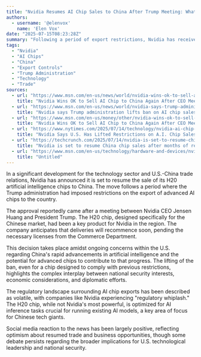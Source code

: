 ```yaml
---
title: "Nvidia Resumes AI Chip Sales to China After Trump Meeting: What it Means"
authors:
  - username: '@elenvox'
    name: 'Elen Vox'
date: "2025-07-15T08:23:28Z"
summary: "Following a period of export restrictions, Nvidia has received approval from the Trump administration to resume selling its H20 AI chips to China. This development comes after a reported meeting between Nvidia CEO Jensen Huang and President Trump, sparking discussions about U.S.-China tech policy and the future of AI development."
tags:
  - "Nvidia"
  - "AI Chips"
  - "China"
  - "Export Controls"
  - "Trump Administration"
  - "Technology"
  - "Trade"
sources:
  - url: "https://www.msn.com/en-us/news/world/nvidia-wins-ok-to-sell-ai-chip-to-china-again-after-ceo-meets-trump/ar-AA1IBHAL"
    title: "Nvidia Wins OK to Sell AI Chip to China Again After CEO Meets Trump"
  - url: "https://www.msn.com/en-us/news/world/nvidia-says-trump-administration-lifts-ban-on-ai-chip-sales-to-china/ar-AA1ICvlW"
    title: "Nvidia says Trump administration lifts ban on AI chip sales to China"
  - url: "https://www.msn.com/en-us/money/other/nvidia-wins-ok-to-sell-ai-chip-to-china-again-after-ceo-meets-trump/ar-AA1IBHAL"
    title: "Nvidia Wins OK to Sell AI Chip to China Again After CEO Meets Trump"
  - url: "https://www.nytimes.com/2025/07/14/technology/nvidia-ai-chip-sales-china.html"
    title: "Nvidia Says U.S. Has Lifted Restrictions on A.I. Chip Sales to China"
  - url: "https://techcrunch.com/2025/07/14/nvidia-is-set-to-resume-china-chip-sales-after-months-of-regulatory-whiplash/"
    title: "Nvidia is set to resume China chip sales after months of regulatory whiplash"
  - url: "https://www.msn.com/en-us/technology/hardware-and-devices/nvidia-s-ceo-says-it-has-approval-to-sell-its-h20-ai-computer-chips-in-china/ar-AA1IBXjs"
    title: "Untitled"
---
```


In a significant development for the technology sector and U.S.-China trade relations, Nvidia has announced it is set to resume the sale of its H20 artificial intelligence chips to China. The move follows a period where the Trump administration had imposed restrictions on the export of advanced AI chips to the country.

The approval reportedly came after a meeting between Nvidia CEO Jensen Huang and President Trump. The H20 chip, designed specifically for the Chinese market, had been a key product for Nvidia in the region. The company anticipates that deliveries will recommence soon, pending the necessary licenses from the Commerce Department.

This decision takes place amidst ongoing concerns within the U.S. regarding China's rapid advancements in artificial intelligence and the potential for advanced chips to contribute to that progress. The lifting of the ban, even for a chip designed to comply with previous restrictions, highlights the complex interplay between national security interests, economic considerations, and diplomatic efforts.

The regulatory landscape surrounding AI chip exports has been described as volatile, with companies like Nvidia experiencing "regulatory whiplash." The H20 chip, while not Nvidia's most powerful, is optimized for AI inference tasks crucial for running existing AI models, a key area of focus for Chinese tech giants.

Social media reaction to the news has been largely positive, reflecting optimism about resumed trade and business opportunities, though some debate persists regarding the broader implications for U.S. technological leadership and national security.
